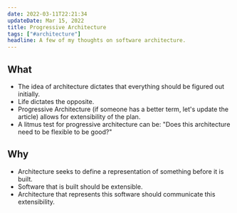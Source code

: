 ```yaml
---
date: 2022-03-11T22:21:34
updateDate: Mar 15, 2022
title: Progressive Architecture
tags: ["#architecture"]
headline: A few of my thoughts on software architecture.
---
```


## What 
- The idea of architecture dictates that everything should be figured out initially. 
- Life dictates the opposite.
- Progressive Architecture (if someone has a better term, let's update the article) allows for extensibility of the plan.
- A litmus test for progressive architecture can be: "Does this architecture need to be flexible to be good?"
## Why
- Architecture seeks to define a representation of something before it is built.
- Software that is built should be extensible.
- Architecture that represents this software should communicate this extensibility.


  

